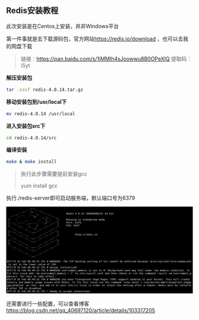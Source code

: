 ## Redis安装教程

此次安装是在Centos上安装，并非Windows平台

第一件事就是去下载源码包，官方网站<https://redis.io/download> ，也可以去我的网盘下载

> 链接：https://pan.baidu.com/s/1iMMIh4sJoowwu8B0OPeXlQ 
> 提取码：i5yt

**解压安装包**

```bash
tar -zxvf redis-4.0.14.tar.gz
```

**移动安装包到/usr/local下**

```bash
mv redis-4.0.14 /usr/local
```

**进入安装包src下**

```bash
cd redis-4.0.14/src
```

**编译安装**

```bash
make & make install
```

> 执行此步骤需要提前安装gcc
>
> yum install gcc

执行./redis-server即可启动服务端，默认端口号为6379

![](https://raw.githubusercontent.com/lightingsui/Pic/master/img/Snipaste_2020-02-16_00-41-17.png)

还需要进行一些配置，可以查看博客<https://blog.csdn.net/qq_40697120/article/details/103317205> 